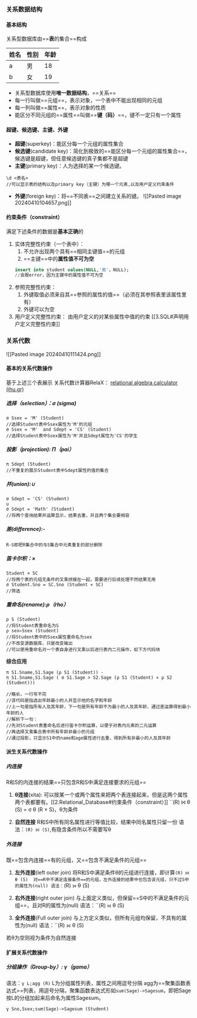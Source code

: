 ### 关系数据结构

#### 基本结构

关系型数据库由==**表**的集合==构成

| 姓名  | 性别  | 年龄  |
| --- | --- | --- |
| a   | 男   | 18  |
| b   | 女   | 19  |
- 关系型数据库使用**唯一数据结构**，==关系==
- 每一行叫做==元组==，表示对象，一个表中不能出现相同的元组
- 每一列叫做==属性==，表示对象的性质
- 能区分不同元组的==属性==叫做==**键（码）**==，键不一定只有一个属性

#### 超键、候选键、主键、外键

- **超键**(superkey)：能区分每一个元组的属性集合
- **候选键**(candidate key)：简化到极致的==能区分每一个元组的属性集合==，候选键是超键，但任意候选键的真子集都不是超键
- **主键**(primary key)：人为选择的某一个候选键。
```
\d <表名>
//可以显示表的结构以及primary key（主键）为哪一个元素,以及用户定义约束条件
```
- **外键**(foreign key)：将==不同表==之间建立关系的键。
![[Pasted image 20240410104657.png]]

#### 约束条件（constraint）
满足下述条件的数据是**基本正确**的

1. 实体完整性约束（一个表中）：
	1. 不允许出现两个具有==相同主键值==的元组
	2. ==主键==中的**属性值不可为空**
	```SQL
	insert into student values(NULL,'男'，NULL);
	//会报error，因为主键中的属性值不可为空
	```
2. 参照完整性约束：
	1. 外键取值必须来自其==参照的属性的值==（必须在其参照表里该属性里有）
	2. 外键可以为空
3. 用户定义完整性约束：
	由用户定义的对某些属性中值的约束
	[[3.SQL#声明用户定义完整性约束]]


### 关系代数

![[Pasted image 20240410111424.png]]
#### 基本的关系代数操作
基于上述三个表展示
关系代数计算器RelaX：
[relational algebra calculator (ihu.gr)](https://nireas.iee.ihu.gr/relax/calc.htm)
##### 选择（selection）：σ (sigma)
```
σ Ssex = 'M' (Student)
//选择Student表中Ssex属性为'M'的元组
σ Ssex = 'M'  and Sdept = 'CS' (Student)
//选择Student表中Ssex属性为'M'并且Sdept属性为'CS'的学生
```
##### 投影（projection): Π（pai）
```
π Sdept (Student)
//不重复的展示Student表中Sdept属性的值的集合
```
##### **并(union):∪**
```
σ Sdept = 'CS' (Student)
∪
σ Sdept = 'Math' (Student)
//将两个查询结果并运算显示，结果去重，并且两个集合要相容
```
##### **差(difference):-**
	R-S即把R集合中的与S集合中元素重复的部分删除
##### **笛卡尔积：×**
```
Student × SC
//将两个表的元组无条件的叉乘拼接在一起，需要进行后续处理不然结果无用
σ Student.Sno = SC.Sno (Student ⨯ SC)
//筛选
```
##### **重命名(rename):ρ**（rho）
```
ρ S (Student)
//将Student表重命名为S
ρ sex←Ssex (Student)
//将Student表中的Ssex属性重命名为sex
//不改变源数据库，只是改变输出
//可以使用重命名对一个表自身进行叉乘以后进行表内二元操作，如下方代码块
```

**综合应用**
```
π S1.Sname,S1.Sage (ρ S1 (Student)) -
π S1.Sname,S1.Sage ( σ S1.Sage > S2.Sage (ρ S1 (Student) ⨯ ρ S2 (Student)))

//略长，一行写不完
//该代码是指选出年龄最小的人并显示他的名字和年龄
//上一句是指所有人及其年龄，下一句是所有年龄不为最小的人及其年龄，通过差运算得到最小年龄的人
//解析下一句：
//先对Student表重命名后进行笛卡尔积运算，以便于对表内元素的二元运算
//再选择叉乘集合表中所有年龄非最小的元组
//通过投影，只显示S1中的name和age属性进行去重，得到所有非最小的人及其年龄
```

#### 派生关系代数操作

##### 内连接
R和S的内连接的结果==只包含R和S中满足连接要求的元组==
 
1.  **θ连接**(xita):
	可以按某一个或两个属性来把两个表连接起来，但是这两个属性两个表都要有。[[2.Relational_Database#约束条件（constraint）]]
	``(R) ⨝ θ (S) = σ θ (R × S)，θ为条件

2. **自然连接**
	R和S中所有同名属性进行等值比较，结果中同名属性只留一份
	语法：`(R) ⨝ (S)`,有隐含条件所以不需要写θ

##### 外连接
既==包含内连接==有的元组，又==包含不满足条件的元组==

1. **左外连接**(left outer join)
	将R和S中满足条件θ的元组进行连接，即计算``(R) ⨝ θ (S) 
	对==R中不满足连接条件==的元组，左外连接的结果中也包含该元组，只不过S中的属性为(null)
	语法：``(R) ⟕ θ (S)

2. **右外连接**(right outer join)
	与上面定义类似，但保留==S中的不满足条件的元组==，且对R的属性为(null)
	语法：``(R) ⟖ θ (S)
	
3. **全外连接**(Full outer join)
	与上方定义类似，但所有元组均保留，不具有的属性为(null)
	语法：``(R) ⟗ θ (S)

若θ为空则视为条件为自然连接

#### 扩展关系代数操作

##### **分组操作**（Group-by）: γ（gama）

语法：``γ L;agg (R)``
	L为分组属性列表，属性之间用逗号分隔
	agg为==聚集函数表达式==列表，用逗号分隔，聚集函数表达式形如`sum(Sage)->Sagesum`，即把Sage按L的分组加起来后命名为属性Sagesum。
```
γ Sno,Ssex;sum(Sage)->Sagesum (Student)
```